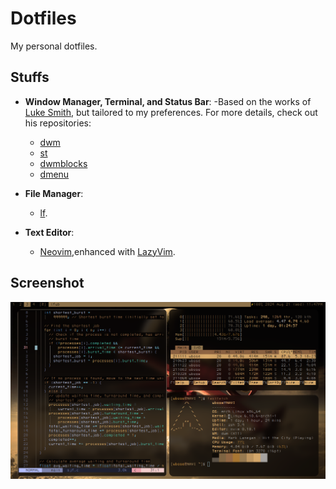 # Dotfiles
My personal dotfiles.

## Stuffs

- **Window Manager, Terminal, and Status Bar**:
  -Based on the works of [Luke Smith](https://github.com/LukeSmithxyz), but tailored to my preferences. For more details, check out his repositories:
    - [dwm](https://github.com/LukeSmithxyz/dwm)
    - [st](https://github.com/LukeSmithxyz/st)
    - [dwmblocks](https://github.com/LukeSmithxyz/dwmblocks)
    - [dmenu](https://github.com/LukeSmithxyz/dmenu)
    
- **File Manager**:
  -   [lf](https://github.com/gokcehan/lf).

- **Text Editor**:
  - [Neovim](https://github.com/neovim/neovim.git),enhanced with [LazyVim](https://github.com/LazyVim/LazyVim). 

## Screenshot

![Screenshot](ss.png)
